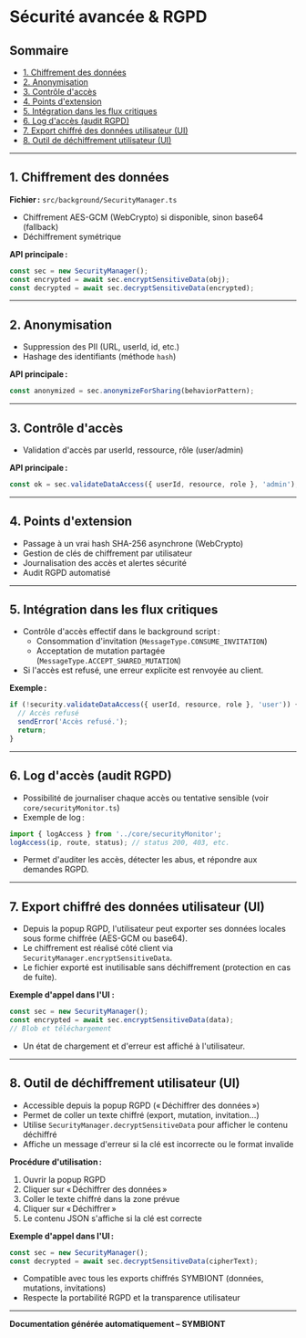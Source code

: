 # Sécurité avancée & RGPD

## Sommaire
- [1. Chiffrement des données](#1-chiffrement-des-données)
- [2. Anonymisation](#2-anonymisation)
- [3. Contrôle d'accès](#3-contrôle-daccès)
- [4. Points d'extension](#4-points-dextension)
- [5. Intégration dans les flux critiques](#5-intégration-dans-les-flux-critiques)
- [6. Log d'accès (audit RGPD)](#6-log-daccès-audit-rgpd)
- [7. Export chiffré des données utilisateur (UI)](#7-export-chiffré-des-données-utilisateur-ui)
- [8. Outil de déchiffrement utilisateur (UI)](#8-outil-de-déchiffrement-utilisateur-ui)

---

## 1. Chiffrement des données
**Fichier :** `src/background/SecurityManager.ts`

- Chiffrement AES-GCM (WebCrypto) si disponible, sinon base64 (fallback)
- Déchiffrement symétrique

**API principale :**
```ts
const sec = new SecurityManager();
const encrypted = await sec.encryptSensitiveData(obj);
const decrypted = await sec.decryptSensitiveData(encrypted);
```

---

## 2. Anonymisation
- Suppression des PII (URL, userId, id, etc.)
- Hashage des identifiants (méthode `hash`)

**API principale :**
```ts
const anonymized = sec.anonymizeForSharing(behaviorPattern);
```

---

## 3. Contrôle d'accès
- Validation d'accès par userId, ressource, rôle (user/admin)

**API principale :**
```ts
const ok = sec.validateDataAccess({ userId, resource, role }, 'admin');
```

---

## 4. Points d'extension
- Passage à un vrai hash SHA-256 asynchrone (WebCrypto)
- Gestion de clés de chiffrement par utilisateur
- Journalisation des accès et alertes sécurité
- Audit RGPD automatisé

---

## 5. Intégration dans les flux critiques
- Contrôle d'accès effectif dans le background script :
  - Consommation d'invitation (`MessageType.CONSUME_INVITATION`)
  - Acceptation de mutation partagée (`MessageType.ACCEPT_SHARED_MUTATION`)
- Si l'accès est refusé, une erreur explicite est renvoyée au client.

**Exemple :**
```ts
if (!security.validateDataAccess({ userId, resource, role }, 'user')) {
  // Accès refusé
  sendError('Accès refusé.');
  return;
}
```

---

## 6. Log d'accès (audit RGPD)
- Possibilité de journaliser chaque accès ou tentative sensible (voir `core/securityMonitor.ts`)
- Exemple de log :
```ts
import { logAccess } from '../core/securityMonitor';
logAccess(ip, route, status); // status 200, 403, etc.
```
- Permet d'auditer les accès, détecter les abus, et répondre aux demandes RGPD.

---

## 7. Export chiffré des données utilisateur (UI)
- Depuis la popup RGPD, l'utilisateur peut exporter ses données locales sous forme chiffrée (AES-GCM ou base64).
- Le chiffrement est réalisé côté client via `SecurityManager.encryptSensitiveData`.
- Le fichier exporté est inutilisable sans déchiffrement (protection en cas de fuite).

**Exemple d'appel dans l'UI :**
```ts
const sec = new SecurityManager();
const encrypted = await sec.encryptSensitiveData(data);
// Blob et téléchargement
```
- Un état de chargement et d'erreur est affiché à l'utilisateur.

---

## 8. Outil de déchiffrement utilisateur (UI)
- Accessible depuis la popup RGPD (« Déchiffrer des données »)
- Permet de coller un texte chiffré (export, mutation, invitation…)
- Utilise `SecurityManager.decryptSensitiveData` pour afficher le contenu déchiffré
- Affiche un message d'erreur si la clé est incorrecte ou le format invalide

**Procédure d'utilisation :**
1. Ouvrir la popup RGPD
2. Cliquer sur « Déchiffrer des données »
3. Coller le texte chiffré dans la zone prévue
4. Cliquer sur « Déchiffrer »
5. Le contenu JSON s'affiche si la clé est correcte

**Exemple d'appel dans l'UI :**
```ts
const sec = new SecurityManager();
const decrypted = await sec.decryptSensitiveData(cipherText);
```

- Compatible avec tous les exports chiffrés SYMBIONT (données, mutations, invitations)
- Respecte la portabilité RGPD et la transparence utilisateur

---

**Documentation générée automatiquement – SYMBIONT** 
